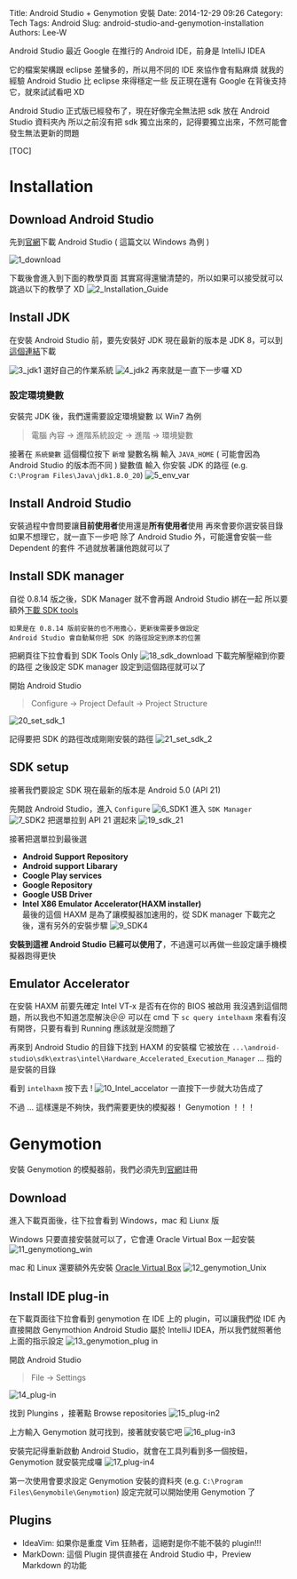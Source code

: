 Title: Android Studio + Genymotion 安裝
Date: 2014-12-29 09:26
Category: Tech
Tags: Android
Slug: android-studio-and-genymotion-installation
Authors: Lee-W

Android Studio 最近 Google 在推行的 Android IDE，前身是 IntelliJ IDEA

<!--more-->

它的檔案架構跟 eclipse 差蠻多的，所以用不同的 IDE 來協作會有點麻煩
就我的經驗 Android Studio 比 eclipse 來得穩定一些
反正現在還有 Google 在背後支持它，就來試試看吧 XD

Android Studio 正式版已經發布了，現在好像完全無法把 sdk 放在 Android Studio 資料夾內
所以之前沒有把 sdk 獨立出來的，記得要獨立出來，不然可能會發生無法更新的問題

[TOC]

# Installation

## Download Android Studio

先到[官網](https://developer.android.com/sdk/installing/studio.html)下載 Android Studio ( 這篇文以 Windows 為例 )

![1_download](/images/posts-image/2014-11-23-android-studio-and-genymotion-installation/iFQ6JJY.png)

下載後會進入到下面的教學頁面
其實寫得還蠻清楚的，所以如果可以接受就可以跳過以下的教學了 XD
![2_Installation_Guide](/images/posts-image/2014-11-23-android-studio-and-genymotion-installation/gkttlS9.png)

## Install JDK

在安裝 Android Studio 前，要先安裝好 JDK
現在最新的版本是 JDK 8，可以到[這個連結](http://www.oracle.com/technetwork/java/javase/downloads/index.html)下載

![3_jdk1](/images/posts-image/2014-11-23-android-studio-and-genymotion-installation/0om5D2M.png)
選好自己的作業系統
![4_jdk2](/images/posts-image/2014-11-23-android-studio-and-genymotion-installation/D0G7XLq.png)
再來就是一直下一步囉 XD

### 設定環境變數

安裝完 JDK 後，我們還需要設定環境變數
以 Win7 為例

> 電腦  內容 → 進階系統設定 → 進階 → 環境變數

接著在 `系統變數` 這個欄位按下 `新增`
變數名稱 輸入 `JAVA_HOME` ( 可能會因為 Android Studio 的版本而不同 )
變數值 輸入 你安裝 JDK 的路徑 (e.g. `C:\Program Files\Java\jdk1.8.0_20`)
![5_env_var](/images/posts-image/2014-11-23-android-studio-and-genymotion-installation/KYG8pBO.png)

## Install Android Studio

安裝過程中會問要讓**目前使用者**使用還是**所有使用者**使用
再來會要你選安裝目錄
如果不想理它，就一直下一步吧
除了 Android Studio 外，可能還會安裝一些 Dependent 的套件
不過就放著讓他跑就可以了

## Install SDK manager

自從 0.8.14 版之後，SDK Manager 就不會再跟 Android Studio 綁在一起
所以要額外[下載 SDK tools](https://developer.android.com/sdk/index.html?hl=i)

```text
如果是在 0.8.14 版前安裝的也不用擔心，更新後需要多做設定
Android Studio 會自動幫你把 SDK 的路徑設定到原本的位置
```

把網頁往下拉會看到 SDK Tools Only
![18_sdk_download](/images/posts-image/2014-11-23-android-studio-and-genymotion-installation/TctIzTa.png)
下載完解壓縮到你要的路徑
之後設定 SDK manager 設定到這個路徑就可以了

開始 Android Studio
> Configure → Project Default → Project Structure

![20_set_sdk_1](/images/posts-image/2014-11-23-android-studio-and-genymotion-installation/Tj82hvs.png)

記得要把 SDK 的路徑改成剛剛安裝的路徑
![21_set_sdk_2](/images/posts-image/2014-11-23-android-studio-and-genymotion-installation/ETqkNhX.png)

## SDK setup

接著我們要設定 SDK
現在最新的版本是 Android 5.0 (API 21)

先開啟 Android Studio，進入 `Configure`
![6_SDK1](/images/posts-image/2014-11-23-android-studio-and-genymotion-installation/c8rDZxZ.png)
進入 `SDK Manager`
![7_SDK2](/images/posts-image/2014-11-23-android-studio-and-genymotion-installation/pBVHp7S.png)
把選單拉到 API 21 選起來
![19_sdk_21](/images/posts-image/2014-11-23-android-studio-and-genymotion-installation/3lytBi2.png)

接著把選單拉到最後選

* **Android Support Repository**
* **Android support Libarary**
* **Coogle Play services**
* **Google Repository**
* **Google USB Driver**
* **Intel X86 Emulator Accelerator(HAXM installer)**  
	最後的這個 HAXM 是為了讓模擬器加速用的，從 SDK manager 下載完之後，還有另外的安裝步驟
![9_SDK4](/images/posts-image/2014-11-23-android-studio-and-genymotion-installation/UM8w30n.png)

**安裝到這裡 Android Studio 已經可以使用了**，不過還可以再做一些設定讓手機模擬器跑得更快

## Emulator Accelerator

在安裝 HAXM 前要先確定 Intel VT-x 是否有在你的 BIOS 被啟用
我沒遇到這個問題，所以我也不知道怎麼解決＠＠
可以在 cmd 下 `sc query intelhaxm` 來看有沒有開啓，只要有看到 Running 應該就是沒問題了

再來到 Android Studio 的目錄下找到 HAXM 的安裝檔
它被放在 `...\android-studio\sdk\extras\intel\Hardware_Accelerated_Execution_Manager`
... 指的是安裝的目錄

看到 `intelhaxm` 按下去 !
![10_Intel_accelator](/images/posts-image/2014-11-23-android-studio-and-genymotion-installation/NX8lULd.png)
一直按下一步就大功告成了

不過 ...
這樣還是不夠快，我們需要更快的模擬器！
Genymotion ！！！

# Genymotion

安裝 Genymotion 的模擬器前，我們必須先到[官網](http://www.genymotion.com/)註冊

## Download

進入下載頁面後，往下拉會看到 Windows，mac 和 Liunx 版

Windows 只要直接安裝就可以了，它會連 Oracle Virtual Box 一起安裝
![11_genymotiong_win](/images/posts-image/2014-11-23-android-studio-and-genymotion-installation/4oUXeea.png)

mac 和 Linux 還要額外先安裝 [Oracle Virtual Box](https://www.virtualbox.org/wiki/Downloads)
![12_genymotion_Unix](/images/posts-image/2014-11-23-android-studio-and-genymotion-installation/NMQD2Jc.png)

## Install IDE plug-in

在下載頁面往下拉會看到 genymotion 在 IDE 上的 plugin，可以讓我們從 IDE 內直接開啟 Genymothion
Android Studio 屬於 IntelliJ IDEA，所以我們就照著他上面的指示設定
![13_genymotion_plug in](/images/posts-image/2014-11-23-android-studio-and-genymotion-installation/7C0d8aU.png)

開啟 Android Studio
> File → Settings

![14_plug-in](/images/posts-image/2014-11-23-android-studio-and-genymotion-installation/vemudkb.png)

找到 Plungins ，接著點 Browse repositories
![15_plug-in2](/images/posts-image/2014-11-23-android-studio-and-genymotion-installation/UnP1hiQ.png)

上方輸入 Genymotion 就可找到，接著就安裝它吧
![16_plug-in3](/images/posts-image/2014-11-23-android-studio-and-genymotion-installation/xzjsTmz.png)

安裝完記得重新啟動 Android Studio，就會在工具列看到多一個按鈕，Genymotion 就安裝完成囉
![17_plug-in4](/images/posts-image/2014-11-23-android-studio-and-genymotion-installation/I2RbFEG.png)

第一次使用會要求設定 Genymotion 安裝的資料夾 (e.g. `C:\Program Files\Genymobile\Genymotion`)
設定完就可以開始使用 Genymotion 了

## Plugins

* IdeaVim: 如果你是重度 Vim 狂熱者，這絕對是你不能不裝的 plugin!!!
* MarkDown: 這個 Plugin 提供直接在 Android Studio 中，Preview Markdown 的功能

